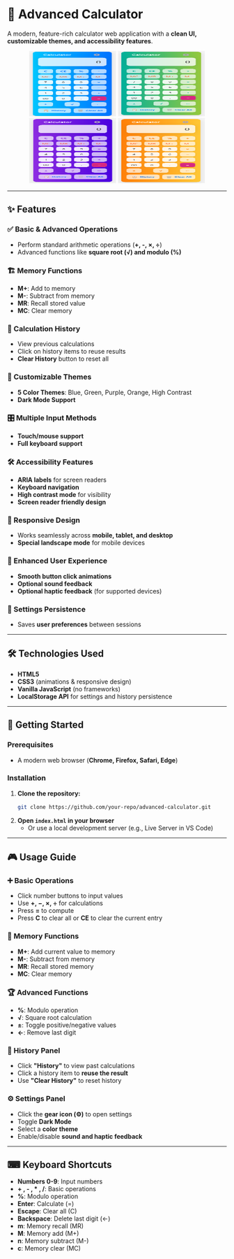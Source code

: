 # 🧮 Advanced Calculator

A modern, feature-rich calculator web application with a **clean UI, customizable themes, and accessibility features**.

<p align="center">
  <img src="./images/blue.png" width="200" height="150">
  <img src="./images/green.png" width="200" height="150">
  <img src="./images/purple.png" width="200" height="150">
  <img src="./images/orange.png" width="200" height="150">
</p>

---

## ✨ Features

### ✅ Basic & Advanced Operations

- Perform standard arithmetic operations (**+, -, ×, ÷**)
- Advanced functions like **square root (√) and modulo (%)**

### 🏗 Memory Functions

- **M+**: Add to memory
- **M-**: Subtract from memory
- **MR**: Recall stored value
- **MC**: Clear memory

### 📜 Calculation History

- View previous calculations
- Click on history items to reuse results
- **Clear History** button to reset all

### 🎨 Customizable Themes

- **5 Color Themes**: Blue, Green, Purple, Orange, High Contrast
- **Dark Mode Support**

### 🎛 Multiple Input Methods

- **Touch/mouse support**
- **Full keyboard support**

### 🛠 Accessibility Features

- **ARIA labels** for screen readers
- **Keyboard navigation**
- **High contrast mode** for visibility
- **Screen reader friendly design**

### 📱 Responsive Design

- Works seamlessly across **mobile, tablet, and desktop**
- **Special landscape mode** for mobile devices

### 🎯 Enhanced User Experience

- **Smooth button click animations**
- **Optional sound feedback**
- **Optional haptic feedback** (for supported devices)

### 🔄 Settings Persistence

- Saves **user preferences** between sessions

---

## 🛠 Technologies Used

- **HTML5**
- **CSS3** (animations & responsive design)
- **Vanilla JavaScript** (no frameworks)
- **LocalStorage API** for settings and history persistence

---

## 🚀 Getting Started

### Prerequisites

- A modern web browser (**Chrome, Firefox, Safari, Edge**)

### Installation

1. **Clone the repository:**
   ```bash
   git clone https://github.com/your-repo/advanced-calculator.git
   ```
2. **Open `index.html` in your browser**
   - Or use a local development server (e.g., Live Server in VS Code)

---

## 🎮 Usage Guide

### ➕ Basic Operations

- Click number buttons to input values
- Use **+, −, ×, ÷** for calculations
- Press **=** to compute
- Press **C** to clear all or **CE** to clear the current entry

### 🧠 Memory Functions

- **M+**: Add current value to memory
- **M-**: Subtract from memory
- **MR**: Recall stored memory
- **MC**: Clear memory

### 🏆 Advanced Functions

- **%**: Modulo operation
- **√**: Square root calculation
- **±**: Toggle positive/negative values
- **←**: Remove last digit

### 📜 History Panel

- Click **"History"** to view past calculations
- Click a history item to **reuse the result**
- Use **"Clear History"** to reset history

### ⚙ Settings Panel

- Click the **gear icon (⚙️)** to open settings
- Toggle **Dark Mode**
- Select a **color theme**
- Enable/disable **sound and haptic feedback**

---

## ⌨ Keyboard Shortcuts

- **Numbers 0-9**: Input numbers
- **+ , - , \* , /**: Basic operations
- **%**: Modulo operation
- **Enter**: Calculate (=)
- **Escape**: Clear all (C)
- **Backspace**: Delete last digit (←)
- **m**: Memory recall (MR)
- **M**: Memory add (M+)
- **n**: Memory subtract (M-)
- **c**: Memory clear (MC)

<!-- ---

## 🌍 Browser Compatibility

✅ Tested and working on:

- **Chrome 90+**
- **Firefox 88+**
- **Safari 14+**
- **Edge 90+**

---

## 🤝 Contributing

Want to contribute? Follow these steps:

1. **Fork the repository**
2. **Create a feature branch** (`git checkout -b feature/new-feature`)
3. **Commit your changes** (`git commit -m 'Add new feature'`)
4. **Push to GitHub** (`git push origin feature/new-feature`)
5. **Open a Pull Request** 🎉

---

## 📜 License

This project is licensed under the **MIT License** - see the LICENSE file for details.

---

## 🙏 Acknowledgments

- **Icons & sounds** used are royalty-free
- Special thanks to **[your acknowledgments here]** -->
